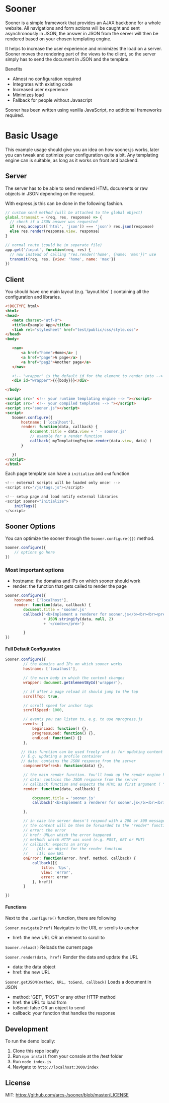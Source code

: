# Sooner

Sooner is a simple framework that provides an AJAX backbone for a whole website. All navigations and form actions will be caught and sent asynchronously in JSON, the answer in JSON from the server will then be rendered based on your chosen templating engine.

It helps to increase the user experience and minimizes the load on a server. Sooner moves the rendering part of the views to the client, so the server simply has to send the document in JSON and the template.

Benefits
 * Almost no configuration required
 * Integrates with existing code
 * Increased user experience
 * Minimizes load
 * Fallback for people without Javascript

Sooner has been written using vanilla JavaScript, no additional frameworks required.

# Basic Usage

This example usage should give you an idea on how sooner.js works, later you can tweak and optimize your configuration quite a bit. Any templating engine can is suitable, as long as it works on front and backend.

 ## Server
 The server has to be able to send rendered HTML documents or raw objects in JSON depending on the request.

 With express.js this can be done in the following fashion.
  ```js
// custom send method (will be attached to the global object)
global.transmit = (req, res, response) => {
    // check if a JSON answer was requested
    if (req.accepts(['html', 'json']) === 'json') res.json(response)
    else res.render(response.view, response)
}

// normal route (could be in separate file)
app.get('/input', function(req, res) {
    // now instead of calling "res.render('home', {name: 'max'})" use
    transmit(req, res, {view: 'home', name: 'max'})
})
 ```

 ## Client
You should have one main layout (e.g. 'layout.hbs' ) containing all the configuration and libraries.

 ```html
<!DOCTYPE html>
<html>
<head>
    <meta charset="utf-8">
    <title>Example App</title>
    <link rel="stylesheet" href="test/public/css/style.css">
</head>
<body>

    <nav>
        <a href="home">Home</a> |
        <a href="page">A page</a> |
        <a href="pag2">Another page</a>
    </nav>

    <!-- "wrapper" is the default id for the element to render into -->
    <div id="wrapper">{{{body}}}</div>

</body>

<script src=" <!-- your runtime templating engine --> "></script>
<script src=" <!-- your compiled templates --> "></script>
<script src="sooner.js"></script>
<script>
    Sooner.configure({
        hostname: ['localhost'],
        render: function(data, callback) {
            document.title = data.view + ' - sooner.js'
            // example for a render function
            callback( myTemplatingEngine.render(data.view, data) )
        }

    })
</script>
</html>
 ```

Each page template can have a `initialize` and `end` function
```js
<!-- external scripts will be loaded only once! -->
<script src="/js/tags.js"></script>

<!-- setup page and load notify external libraries
<script sooner="initialize">
    initTags()
</script>
```

## Sooner Options

You can optimize the sooner through the `Sooner.configure({})` method.
```js
Sooner.configure({
    // options go here
})
```

### Most important options

* hostname: the domains and IPs on which sooner should work
* render: the function that gets called to render the page

```js
Sooner.configure({
    hostname: ['localhost'],
    render: function(data, callback) {
        document.title = 'sooner.js'
        callback('<b>Implement a renderer for sooner.js</b><br><br><pre><code>'
                 + JSON.stringify(data, null, 2)
                 + '</code></pre>')

        }
})
```

#### Full Default Configuration
```js
Sooner.configure({
        // the domains and IPs on which sooner works
        hostname: ['localhost'],

        // the main body in which the content changes
        wrapper: document.getElementById('wrapper'),

        // if after a page reload it should jump to the top
        scrollTop: true,

        // scroll speed for anchor tags
        scrollSpeed: 1000,

        // events you can listen to, e.g. to use nprogress.js
        events: {
            beginLoad: function() {},
            progressLoad: function() {},
            endLoad: function() {}
        },

       // this function can be used freely and is for updating content outside of the wrapper.
       // E.g. updating a profile container
       // data: contains the JSON response from the server
        componentRefresh: function(data) {},

        // the main render function. You'll hook up the render engine here
        // data: contains the JSON response from the server
        // callback function and expects the HTML as first argument ( "callback(html)" )
        render: function(data, callback) {

            document.title = 'sooner.js'
            callback('<b>Implement a renderer for sooner.js</b><br><br><pre><code>' + JSON.stringify(data, null, 2) + '</code></pre>')

        },

        // in case the server doesn't respond with a 200 or 300 message, this function will be called
        // the content will be then be forwarded to the "render" function
        // error: the error
        // href: URLon which the error happened
        // method: which HTTP was used (e.g. POST, GET or PUT)
        // callback: expects an array
        //    [0]: an object for the render function
        //    [1]: new URL
        onError: function(error, href, method, callback) {
            callback([{
                title: 'Ups',
                view: 'error',
                error: error
            }, href])
        }

})
```

#### Functions
Next to the `.configure()` function, there are following

`Sooner.navigate(href)`
Navigates to the URL or scrolls to anchor
 * href: the new URL OR an element to scroll to

`Sooner.reload()`
Reloads the current page

`Sooner.render(data, href)`
Render the data and update the URL
 * data: the data object
 * href: the new URL

`Sooner.getJSON(method, URL, toSend, callback)`
Loads a document in JSON
 * method: 'GET', 'POST' or any other HTTP method
 * href: the URL to load from
 * toSend: false OR an object to send
 * callback: your function that handles the response

## Development

To run the demo locally:

1. Clone this repo locally
2. Run `npm install` from your console at the /test folder
3. Run `node index.js`
4. Navigate to `http://localhost:3000/index`

## License

MIT: https://github.com/arcs-/sooner/blob/master/LICENSE

